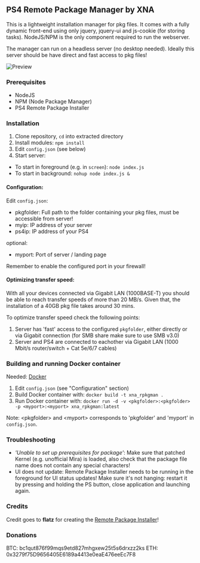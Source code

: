 ## PS4 Remote Package Manager by XNA

This is a lightweight installation manager for pkg files.
It comes with a fully dynamic front-end using only jquery, jquery-ui and js-cookie (for storing tasks).
NodeJS/NPM is the only component required to run the webserver.

The manager can run on a headless server (no desktop needed). Ideally this server should be have direct and fast access to pkg files!

![Preview](preview.png)

### Prerequisites
- NodeJS
- NPM (Node Package Manager)
- PS4 Remote Package Installer

### Installation 
1. Clone repository, `cd` into extracted directory
2. Install modules: `npm install`
3. Edit `config.json` (see below)
4. Start server:
* To start in foreground (e.g. in `screen`): `node index.js`
* To start in background: `nohup node index.js &`

#### Configuration:
Edit `config.json`:
* pkgfolder: Full path to the folder containing your pkg files, must be accessible from server!
* myip: IP address of your server
* ps4ip: IP address of your PS4

optional:
* myport: Port of server / landing page

Remember to enable the configured port in your firewall!

#### Optimizing transfer speed:
With all your devices connected via Gigabit LAN (1000BASE-T) you should be able to reach transfer speeds of more than 20 MB/s.
Given that, the installation of a 40GB pkg file takes around 30 mins.

To optimize transfer speed check the following points:
1. Server has 'fast' access to the configured `pkgfolder`, either directly or via Gigabit connection (for SMB share make sure to use SMB v3.0)
2. Server and PS4 are connected to eachother via Gigabit LAN (1000 Mbit/s router/switch + Cat 5e/6/7 cables)

### Building and running Docker container
Needed: [Docker](https://docs.docker.com/get-docker/)

1. Edit `config.json` (see "Configuration" section)
2. Build Docker container with: `docker build -t xna_rpkgman .`
3. Run Docker container with: `docker run -d -v <pkgfolder>:<pkgfolder> -p <myport>:<myport> xna_rpkgman:latest`

Note: \<pkgfolder\> and \<myport\> corresponds to 'pkgfolder' and 'myport' in `config.json`.

### Troubleshooting
* _'Unable to set up prerequisites for package'_: Make sure that patched Kernel (e.g. unofficial Mira) is loaded, also check that the package file name does not contain any special characters!
* UI does not update: Remote Package Installer needs to be running in the foreground for UI status updates! Make sure it's not hanging: restart it by pressing and holding the PS button, close application and launching again.

### Credits
Credit goes to **flatz** for creating the [Remote Package Installer](https://github.com/flatz/ps4_remote_pkg_installer)!

### Donations
BTC: bc1qut876f99mqs9etd827mhgxew25t5s6drxzz2ks
ETH: 0x3279f75D9656405E6189a4413e0eaE476eeEc7F8
